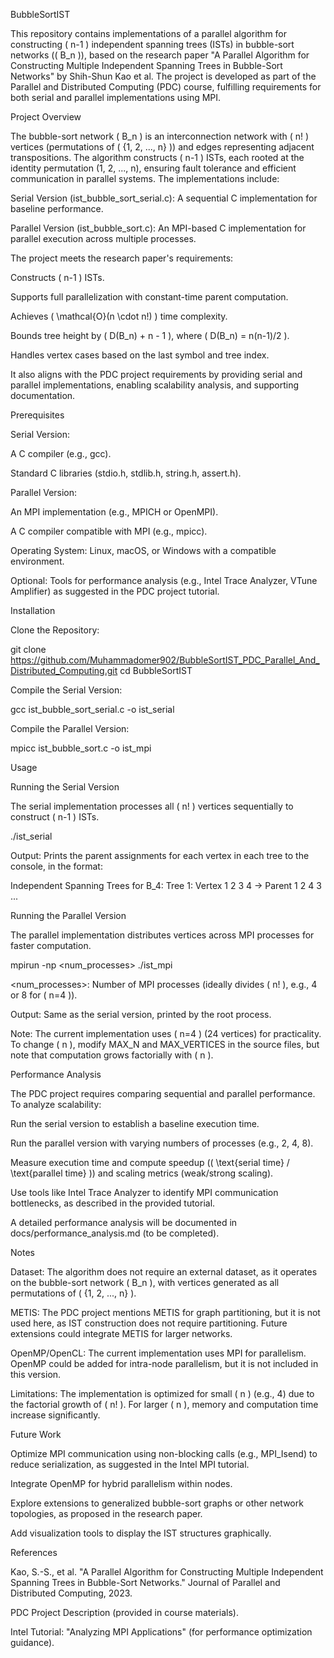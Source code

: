BubbleSortIST

This repository contains implementations of a parallel algorithm for constructing ( n-1 ) independent spanning trees (ISTs) in bubble-sort networks (( B_n )), based on the research paper "A Parallel Algorithm for Constructing Multiple Independent Spanning Trees in Bubble-Sort Networks" by Shih-Shun Kao et al. The project is developed as part of the Parallel and Distributed Computing (PDC) course, fulfilling requirements for both serial and parallel implementations using MPI.

Project Overview

The bubble-sort network ( B_n ) is an interconnection network with ( n! ) vertices (permutations of ( {1, 2, ..., n} )) and edges representing adjacent transpositions. The algorithm constructs ( n-1 ) ISTs, each rooted at the identity permutation (1, 2, ..., n), ensuring fault tolerance and efficient communication in parallel systems. The implementations include:





Serial Version (ist_bubble_sort_serial.c): A sequential C implementation for baseline performance.



Parallel Version (ist_bubble_sort.c): An MPI-based C implementation for parallel execution across multiple processes.

The project meets the research paper's requirements:





Constructs ( n-1 ) ISTs.



Supports full parallelization with constant-time parent computation.



Achieves ( \mathcal{O}(n \cdot n!) ) time complexity.



Bounds tree height by ( D(B_n) + n - 1 ), where ( D(B_n) = n(n-1)/2 ).



Handles vertex cases based on the last symbol and tree index.

It also aligns with the PDC project requirements by providing serial and parallel implementations, enabling scalability analysis, and supporting documentation.


Prerequisites





Serial Version:





A C compiler (e.g., gcc).



Standard C libraries (stdio.h, stdlib.h, string.h, assert.h).



Parallel Version:





An MPI implementation (e.g., MPICH or OpenMPI).



A C compiler compatible with MPI (e.g., mpicc).



Operating System: Linux, macOS, or Windows with a compatible environment.



Optional: Tools for performance analysis (e.g., Intel Trace Analyzer, VTune Amplifier) as suggested in the PDC project tutorial.

Installation





Clone the Repository:

git clone https://github.com/Muhammadomer902/BubbleSortIST_PDC_Parallel_And_Distributed_Computing.git
cd BubbleSortIST



Compile the Serial Version:

gcc ist_bubble_sort_serial.c -o ist_serial



Compile the Parallel Version:

mpicc ist_bubble_sort.c -o ist_mpi

Usage

Running the Serial Version

The serial implementation processes all ( n! ) vertices sequentially to construct ( n-1 ) ISTs.

./ist_serial

Output: Prints the parent assignments for each vertex in each tree to the console, in the format:

Independent Spanning Trees for B_4:
Tree 1:
Vertex 1 2 3 4 -> Parent 1 2 4 3
...

Running the Parallel Version

The parallel implementation distributes vertices across MPI processes for faster computation.

mpirun -np <num_processes> ./ist_mpi





<num_processes>: Number of MPI processes (ideally divides ( n! ), e.g., 4 or 8 for ( n=4 )).



Output: Same as the serial version, printed by the root process.

Note: The current implementation uses ( n=4 ) (24 vertices) for practicality. To change ( n ), modify MAX_N and MAX_VERTICES in the source files, but note that computation grows factorially with ( n ).

Performance Analysis

The PDC project requires comparing sequential and parallel performance. To analyze scalability:





Run the serial version to establish a baseline execution time.



Run the parallel version with varying numbers of processes (e.g., 2, 4, 8).



Measure execution time and compute speedup (( \text{serial time} / \text{parallel time} )) and scaling metrics (weak/strong scaling).



Use tools like Intel Trace Analyzer to identify MPI communication bottlenecks, as described in the provided tutorial.

A detailed performance analysis will be documented in docs/performance_analysis.md (to be completed).

Notes





Dataset: The algorithm does not require an external dataset, as it operates on the bubble-sort network ( B_n ), with vertices generated as all permutations of ( {1, 2, ..., n} ).



METIS: The PDC project mentions METIS for graph partitioning, but it is not used here, as IST construction does not require partitioning. Future extensions could integrate METIS for larger networks.



OpenMP/OpenCL: The current implementation uses MPI for parallelism. OpenMP could be added for intra-node parallelism, but it is not included in this version.



Limitations: The implementation is optimized for small ( n ) (e.g., 4) due to the factorial growth of ( n! ). For larger ( n ), memory and computation time increase significantly.

Future Work





Optimize MPI communication using non-blocking calls (e.g., MPI_Isend) to reduce serialization, as suggested in the Intel MPI tutorial.



Integrate OpenMP for hybrid parallelism within nodes.



Explore extensions to generalized bubble-sort graphs or other network topologies, as proposed in the research paper.



Add visualization tools to display the IST structures graphically.

References





Kao, S.-S., et al. "A Parallel Algorithm for Constructing Multiple Independent Spanning Trees in Bubble-Sort Networks." Journal of Parallel and Distributed Computing, 2023.



PDC Project Description (provided in course materials).



Intel Tutorial: "Analyzing MPI Applications" (for performance optimization guidance).